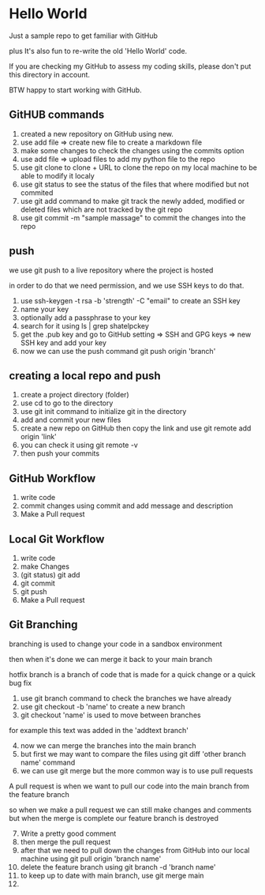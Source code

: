 # Hello World
Just a sample repo to get familiar with GitHub

plus It's also fun to re-write the  old 'Hello World' code.

If you are checking my GitHub to assess my coding skills, please don't put this directory in account.

BTW happy to start working with GitHub.

## GitHUB commands
1. created a new repository on GitHub using new.
2. use add file => create new file to create a markdown file
3. make some changes to check the changes using the commits option
4. use add file => upload files to add my python file to the repo
5. use git clone to clone + URL to clone the repo on my local machine to be able to modify it localy
6. use git status to see the status of the files that where modified but not commited
7. use git add command  to make git track the newly added, modified or deleted files which are not tracked by the git repo
8. use git commit -m "sample massage" to commit the changes into the repo

## push
we use git push to a live repository where the project is hosted

in order to do that we need permission, and we use SSH keys to do that.

1. use ssh-keygen -t rsa -b 'strength' -C "email" to create an SSH key
2. name your key
3. optionally add a passphrase to your key
4. search for it using ls | grep shatelpckey
5. get the .pub key and go to GitHub setting => SSH and GPG keys => new SSH key and add your key
6. now we can use the push command git push origin 'branch'


## creating a local repo and push
1. create a project directory (folder)
2. use cd to go to the directory
3. use git init command to initialize git in the directory
4. add and commit your new files
5. create a new repo on GitHub then copy the link and use git remote add origin 'link'
6. you can check it using git remote -v
7. then push your commits


## GitHub Workflow
1. write code
2. commit changes using commit and add message and description
3. Make a Pull request

## Local Git Workflow
1. write code
2. make Changes
3. (git status) git add
4. git commit
5. git push
6. Make a Pull request

## Git Branching
branching is used to change your code in a sandbox environment

then when it's done we can merge it back to your main branch

hotfix branch is a branch of code that is made for a quick change or a quick bug fix
1. use git branch command to check the branches we have already
2. use git checkout -b 'name' to create a new branch
3. git checkout 'name' is used to move between branches

for example this text was added in the 'addtext branch'

4. now we can merge the branches into the main branch
5. but  first we may want to compare the files using git diff 'other branch name' command
6. we can use git merge but the more common way is to use pull requests

A pull request is when we want to pull our code into the main branch from the feature branch

so when we make a pull request we can still make changes and comments but when the merge is complete our feature branch is destroyed

7. Write a pretty good comment
8. then merge the pull request
9. after that we need to pull down the changes from GitHub into our local machine using git pull origin 'branch name'
10. delete the feature branch using git branch -d 'branch name'
11. to keep up to date with main branch, use git merge main
12. 
